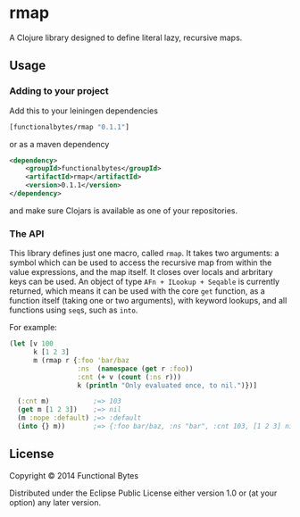 # rmap

A Clojure library designed to define literal lazy, recursive maps.

## Usage

### Adding to your project

Add this to your leiningen dependencies

```clojure
[functionalbytes/rmap "0.1.1"]
```

or as a maven dependency

```xml
<dependency>
    <groupId>functionalbytes</groupId>
    <artifactId>rmap</artifactId>
    <version>0.1.1</version>
</dependency>
```

and make sure Clojars is available as one of your repositories.

### The API

This library defines just one macro, called `rmap`. It takes two arguments: a symbol which can be used to access the recursive map from within the value expressions, and the map itself. It closes over locals and arbritary keys can be used. An object of type `AFn + ILookup + Seqable` is currently returned, which means it can be used with the core `get` function, as a function itself (taking one or two arguments), with keyword lookups, and all functions using `seq`s, such as `into`.

For example:

```clojure
(let [v 100
      k [1 2 3]
      m (rmap r {:foo 'bar/baz
                 :ns  (namespace (get r :foo))
                 :cnt (+ v (count (:ns r)))
                 k (println "Only evaluated once, to nil.")})]

  (:cnt m)           ;=> 103
  (get m [1 2 3])    ;=> nil
  (m :nope :default) ;=> :default
  (into {} m))       ;=> {:foo bar/baz, :ns "bar", :cnt 103, [1 2 3] nil}
```

## License

Copyright © 2014 Functional Bytes

Distributed under the Eclipse Public License either version 1.0 or (at
your option) any later version.
